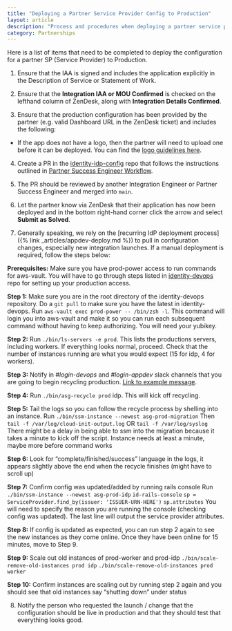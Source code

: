 ```yaml
---
title: "Deploying a Partner Service Provider Config to Production"
layout: article
description: "Process and procedures when deploying a partner service provider config to production"
category: Partnerships
---
```


Here is a list of items that need to be completed to deploy the configuration for a partner SP (Service Provider) to Production.

1. Ensure that the IAA is signed and includes the application explicitly in the Description of Service or Statement of Work.

2. Ensure that the **Integration IAA or MOU Confirmed** is checked on the lefthand column of ZenDesk, along with **Integration Details Confirmed**.

3. Ensure that the production configuration has been provided by the partner (e.g. valid Dashboard URL in the ZenDesk ticket) and includes the following:
  * If the app does not have a logo, then the partner will need to upload one before it can be deployed. You can find the [logo guidelines here](https://developers.login.gov/design-guidelines/#agency-logo-guidelines).

4. Create a PR in the [identity-idp-config](https://github.com/18f/identity-idp-config) repo that follows the instructions outlined in [Partner Success Engineer Workflow](https://docs.google.com/document/d/1WnTCdR8fwt46Eca1EHGQzyjnxfqhGfPe4uFti3PhVbg/edit#heading=h.pawq0m2tiuo3).

5. The PR should be reviewed by another Integration Engineer or Partner Success Engineer and merged into `main`.

6. Let the partner know via ZenDesk that their application has now been deployed and in the bottom right-hand corner click the arrow and select **Submit as Solved**.

6. Generally speaking, we rely on the [recurring IdP deployment process]({% link _articles/appdev-deploy.md %}) to pull in configuration changes, especially new integration launches. If a manual deployment is required, follow the steps below:
  
  **Prerequisites:**
  Make sure you have prod-power access to run commands for aws-vault. You will have to go through steps listed in [identity-devops](https://github.com/18F/identity-devops/wiki/Setting-Up-AWS-Vault) repo for setting up your production access.
  
  **Step 1:**
  Make sure you are in the root directory of the identity-devops repository.
  Do a `git pull` to make sure you have the latest in identity-devops.
  Run ```aws-vault exec prod-power -- /bin/zsh -l```.
  This command will login you into aws-vault and make it so you can run each subsequent command without having to keep authorizing. You will need your yubikey.
  
  **Step 2:**
  Run `./bin/ls-servers -e prod`.
  This lists the productions servers, including workers. If everything looks normal, proceed. Check that the number of instances running are what you would   expect (15 for idp, 4 for workers).

  **Step 3:**
  Notify in *#login-devops* and *#login-appdev* slack channels that you are going to begin recycling production. [Link to example message](https://gsa-tts.slack.com/archives/C0NGESUN5/p1664914296671609). 
  
  **Step 4:** 
  Run  `./bin/asg-recycle prod` idp. This will kick off recycling.

  **Step 5:**
  Tail the logs so you can follow the recycle process by shelling into an instance. 
  Run `./bin/ssm-instance --newest asg-prod-migration`
  Then `tail -f /var/log/cloud-init-output.log` OR `tail -f /var/log/syslog`
  There might be a delay in being able to ssm into the migration because it takes a minute to kick off the script. Instance needs at least a minute, maybe  more before command works
  
  **Step 6:**
  Look for “complete/finished/success” language in the logs, it appears slightly above the end when the recycle finishes (might have to scroll up) 
  
  **Step 7:**
  Confirm config was updated/added by running rails console
Run 
`./bin/ssm-instance --newest asg-prod-idp`
`id-rails-console`
`sp = ServiceProvider.find_by(issuer: 'ISSUER-URN-HERE')`
`sp.attributes`
You will need to specify the reason you are running the console (checking config was updated).
The last line will output the service provider attributes. 

  **Step 8:**
  If config is updated as expected, you can run step 2 again to see the new instances as they come online. Once they have been online for 15 minutes, move to Step 9.
  
  **Step 9:**
  Scale out old instances of prod-worker and prod-idp
`./bin/scale-remove-old-instances prod idp`
`./bin/scale-remove-old-instances prod worker`

  **Step 10:**
  Confirm instances are scaling out by running step 2 again and you should see that old instances say “shutting down” under status 

8. Notify the person who requested the launch / change that the configuration should be live in production and that they should test that everything looks good.
